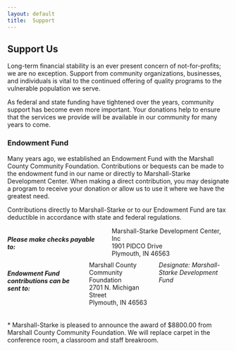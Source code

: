 ```yaml
---
layout: default
title:  Support
---
```

## Support Us
Long-term financial stability is an ever present concern of not-for-profits; we are no exception. Support from community organizations, businesses, and individuals is vital to the continued offering of quality programs to the vulnerable population we serve.

As federal and state funding have tightened over the years, community support has become even more important. Your donations help to ensure that the services we provide will be available in our community for many years to come.

### Endowment Fund
Many years ago, we established an Endowment Fund with the Marshall County Community Foundation. Contributions or bequests can be made to the endowment fund in our name or directly to Marshall-Starke Development Center. When making a direct contribution, you may designate a program to receive your donation or allow us to use it where we have the greatest need.

Contributions directly to Marshall-Starke or to our Endowment Fund are tax deductible in accordance with state and federal regulations.

<div class="panel">
  <div class="six columns">
    <h5 class="subheader">Please make checks payable to:</h5>
    Marshall-Starke Development Center, Inc<br />
    1901 PIDCO Drive<br />
    Plymouth, IN 46563
  </div>

  <div class="six columns">
    <h5 class="subheader">Endowment Fund contributions can be sent to:</h5>
    Marshall County Community Foundation<br />
    2701 N. Michigan Street<br />
    Plymouth, IN 46563<br /><br />
    <em>Designate: Marshall-Starke Development Fund</em>
  </div>
  &nbsp;
</div>
* Marshall-Starke is pleased to announce the award of $8800.00 from Marshall County Community Foundation.  We will replace carpet in the conference room, a classroom and staff breakroom.
